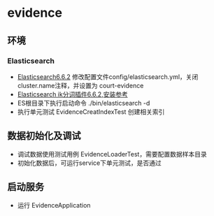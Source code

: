 # evidence

## 环境
### Elasticsearch
* [Elasticsearch6.6.2](https://www.elastic.co/downloads/past-releases/elasticsearch-6-6-2)
  修改配置文件config/elasticsearch.yml，关闭cluster.name注释，并设置为 court-evidence
* [Elasticsearch ik分词插件6.6.2](https://github.com/medcl/elasticsearch-analysis-ik/releases/tag/v6.6.2),[安装参考](https://www.jianshu.com/p/8b0c055fd7be)
* ES根目录下执行启动命令 ./bin/elasticsearch -d
* 执行单元测试 EvidenceCreatIndexTest 创建相关索引

## 数据初始化及调试
* 调试数据使用测试用例 EvidenceLoaderTest，需要配置数据样本目录
* 初始化数据后，可运行service下单元测试，是否通过

## 启动服务
* 运行 EvidenceApplication